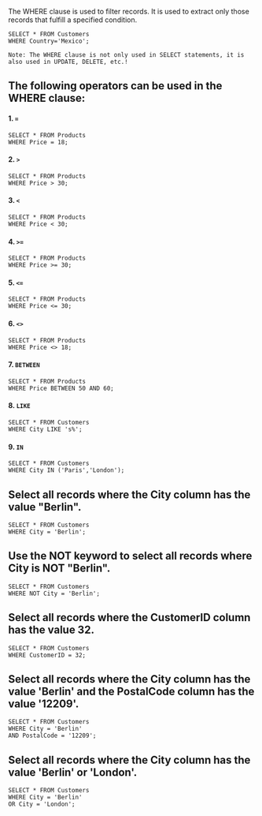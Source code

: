 The WHERE clause is used to filter records. It is used to extract only those records that fulfill a specified condition.
```
SELECT * FROM Customers
WHERE Country='Mexico';
```
``Note: The WHERE clause is not only used in SELECT statements, it is also used in UPDATE, DELETE, etc.!``

## The following operators can be used in the WHERE clause:  
#### 1. **``=``**      
```
SELECT * FROM Products  
WHERE Price = 18;  
```
#### 2. **``>``**  
```
SELECT * FROM Products
WHERE Price > 30;
```
#### 3. **``<``**
```
SELECT * FROM Products
WHERE Price < 30;
```
####  4. **``>=``**
```
SELECT * FROM Products
WHERE Price >= 30;
```
#### 5. **``<=``**
```
SELECT * FROM Products
WHERE Price <= 30;
```
#### 6. **``<>``**
```
SELECT * FROM Products
WHERE Price <> 18;
```
#### 7. **``BETWEEN``**
```
SELECT * FROM Products
WHERE Price BETWEEN 50 AND 60;
```
#### 8. **``LIKE``**
```
SELECT * FROM Customers
WHERE City LIKE 's%';
```
#### 9. **``IN``**
```
SELECT * FROM Customers
WHERE City IN ('Paris','London');
```

## Select all records where the City column has the value "Berlin".
```
SELECT * FROM Customers
WHERE City = 'Berlin';
```
## Use the NOT keyword to select all records where City is NOT "Berlin".
```
SELECT * FROM Customers
WHERE NOT City = 'Berlin';
```
## Select all records where the CustomerID column has the value 32.
```
SELECT * FROM Customers
WHERE CustomerID = 32;
```
## Select all records where the City column has the value 'Berlin' and the PostalCode column has the value '12209'.
```
SELECT * FROM Customers
WHERE City = 'Berlin'
AND PostalCode = '12209';
```
## Select all records where the City column has the value 'Berlin' or 'London'.
```
SELECT * FROM Customers
WHERE City = 'Berlin'
OR City = 'London';
```
